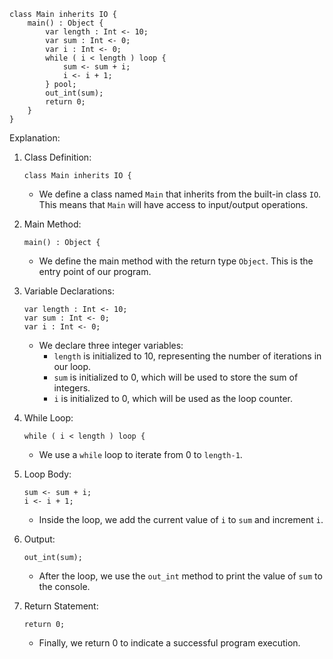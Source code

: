 ```cool
class Main inherits IO {
    main() : Object {
        var length : Int <- 10;
        var sum : Int <- 0;
        var i : Int <- 0;
        while ( i < length ) loop {
            sum <- sum + i;
            i <- i + 1;
        } pool;
        out_int(sum);
        return 0;
    }
}
```

Explanation:

1. Class Definition:

   ```cool
   class Main inherits IO {
   ```

   - We define a class named `Main` that inherits from the built-in class `IO`. This means that `Main` will have access to input/output operations.

2. Main Method:

   ```cool
   main() : Object {
   ```

   - We define the main method with the return type `Object`. This is the entry point of our program.

3. Variable Declarations:

   ```cool
   var length : Int <- 10;
   var sum : Int <- 0;
   var i : Int <- 0;
   ```

   - We declare three integer variables:
     - `length` is initialized to 10, representing the number of iterations in our loop.
     - `sum` is initialized to 0, which will be used to store the sum of integers.
     - `i` is initialized to 0, which will be used as the loop counter.

4. While Loop:

   ```cool
   while ( i < length ) loop {
   ```

   - We use a `while` loop to iterate from 0 to `length-1`.

5. Loop Body:

   ```cool
   sum <- sum + i;
   i <- i + 1;
   ```

   - Inside the loop, we add the current value of `i` to `sum` and increment `i`.

6. Output:

   ```cool
   out_int(sum);
   ```

   - After the loop, we use the `out_int` method to print the value of `sum` to the console.

7. Return Statement:

   ```cool
   return 0;
   ```

   - Finally, we return 0 to indicate a successful program execution.